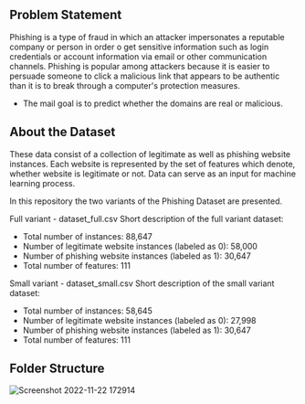 ## Problem Statement

Phishing is a type of fraud in which an attacker impersonates a reputable company or person in order o get sensitive information such as login credentials or account information via email or other communication channels. Phishing is popular among attackers because it is easier to persuade someone to click a malicious link that appears to be authentic than it is to break through a computer's protection measures. 

* The mail goal is to predict whether the domains are real or malicious.


## About the Dataset

These data consist of a collection of legitimate as well as phishing website instances. Each website is represented by the set of features which denote, whether website is legitimate or not. Data can serve as an input for machine learning process.

In this repository the two variants of the Phishing Dataset are presented.

Full variant - dataset_full.csv
Short description of the full variant dataset:

* Total number of instances: 88,647
* Number of legitimate website instances (labeled as 0): 58,000
* Number of phishing website instances (labeled as 1): 30,647
* Total number of features: 111


Small variant - dataset_small.csv
Short description of the small variant dataset:

* Total number of instances: 58,645
* Number of legitimate website instances (labeled as 0): 27,998
* Number of phishing website instances (labeled as 1): 30,647
* Total number of features: 111


## Folder Structure

![Screenshot 2022-11-22 172914](https://user-images.githubusercontent.com/73020771/203310957-91f1afa9-ffca-4411-86ba-fc31b9923f11.png)
